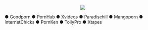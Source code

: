  <p align="center"> <img src="https://capsule-render.vercel.app/api?type=waving&height=300&color=gradient&text=XXX%20Repo&animation=twinkling&reversal=true" </p>

● Goodporn
● PornHub
● Xvideos
● Paradisehill
● Mangoporn
● InternetChicks
● PornKen
● TollyPro
● Xtapes

